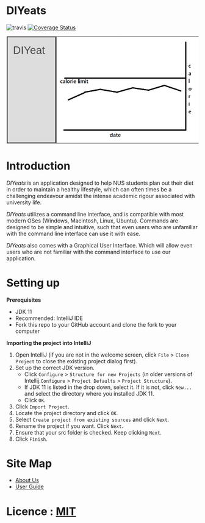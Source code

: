 # DIYeats
![travis](https://travis-ci.com/AY1920S1-CS2113T-W13-4/main.svg?branch=master)
[![Coverage Status](https://coveralls.io/repos/github/AY1920S1-CS2113T-W13-4/main/badge.svg?branch=master)](https://coveralls.io/github/AY1920S1-CS2113T-W13-4/main?branch=master)
  
  ![Ui](https://github.com/AY1920S1-CS2113T-W13-4/main/blob/master/docs/images/Ui.png?raw=true)

# Introduction

*DIYeats* is an application designed to help NUS students plan out their diet in order to maintain a healthy lifestyle,
which can often times be a challenging endeavour amidst the intense academic rigour associated with university life.

*DIYeats* utilizes a command line interface, and is compatible with most modern OSes
(Windows, Macintosh, Linux, Ubuntu). Commands are designed to be simple and intuitive, such that even users who are
unfamiliar with the command line interface can use it with ease.

*DIYeats* also comes with a Graphical User Interface. Which will allow even users who are not familiar with the command
interface to use our application.
# Setting up

**Prerequisites**

* JDK 11
* Recommended: IntelliJ IDE
* Fork this repo to your GitHub account and clone the fork to your computer

**Importing the project into IntelliJ**

1. Open IntelliJ (if you are not in the welcome screen, click `File` > `Close Project` to close the existing project dialog first).
1. Set up the correct JDK version.
   * Click `Configure` > `Structure for new Projects` (in older versions of Intellij:`Configure` > `Project Defaults` > `Project Structure`).
   * If JDK 11 is listed in the drop down, select it. If it is not, click `New...` and select the directory where you installed JDK 11.
   * Click `OK`.
1. Click `Import Project`.
1. Locate the project directory and click `OK`.
1. Select `Create project from existing sources` and click `Next`.
1. Rename the project if you want. Click `Next`.
1. Ensure that your src folder is checked. Keep clicking `Next`.
1. Click `Finish`.

# Site Map 


* [About Us](docs/AboutUs.adoc)
* [User Guide](docs/UserGuide.adoc)

# Licence : [MIT](LICENSE)